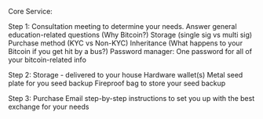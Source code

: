 Core Service: 

Step 1: Consultation meeting to determine your needs. 
Answer general education-related questions (Why Bitcoin?)
Storage (single sig vs multi sig)
Purchase method (KYC vs Non-KYC)
Inheritance (What happens to your Bitcoin if you get hit by a bus?)
Password manager: One password for all of your bitcoin-related info

Step 2: Storage - delivered to your house
Hardware wallet(s)
Metal seed plate for you seed backup
Fireproof bag to store your seed backup

Step 3: Purchase 
Email step-by-step instructions to set you up with the best exchange for your needs
